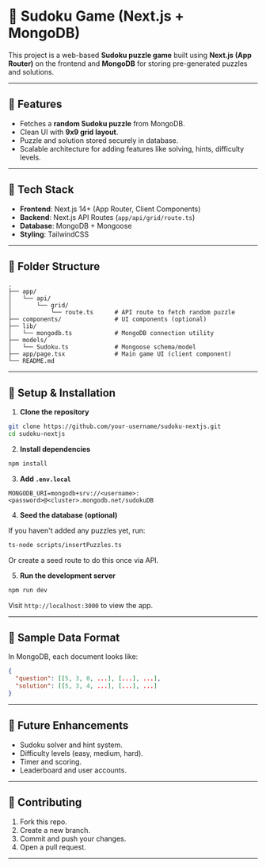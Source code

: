 # 🧹 Sudoku Game (Next.js + MongoDB)

This project is a web-based **Sudoku puzzle game** built using **Next.js (App Router)** on the frontend and **MongoDB** for storing pre-generated puzzles and solutions.

---

## 🚀 Features

- Fetches a **random Sudoku puzzle** from MongoDB.
- Clean UI with **9x9 grid layout**.
- Puzzle and solution stored securely in database.
- Scalable architecture for adding features like solving, hints, difficulty levels.

---

## 📆 Tech Stack

- **Frontend**: Next.js 14+ (App Router, Client Components)
- **Backend**: Next.js API Routes (`app/api/grid/route.ts`)
- **Database**: MongoDB + Mongoose
- **Styling**: TailwindCSS

---

## 📁 Folder Structure

```
.
├── app/
│   └── api/
│       └── grid/
│           └── route.ts      # API route to fetch random puzzle
├── components/               # UI components (optional)
├── lib/
│   └── mongodb.ts            # MongoDB connection utility
├── models/
│   └── Sudoku.ts             # Mongoose schema/model
├── app/page.tsx              # Main game UI (client component)
└── README.md
```

---

## 💪 Setup & Installation

1. **Clone the repository**

```bash
git clone https://github.com/your-username/sudoku-nextjs.git
cd sudoku-nextjs
```

2. **Install dependencies**

```bash
npm install
```

3. **Add `.env.local`**

```env
MONGODB_URI=mongodb+srv://<username>:<password>@<cluster>.mongodb.net/sudokuDB
```

4. **Seed the database (optional)**

If you haven't added any puzzles yet, run:

```bash
ts-node scripts/insertPuzzles.ts
```

Or create a seed route to do this once via API.

5. **Run the development server**

```bash
npm run dev
```

Visit `http://localhost:3000` to view the app.

---

## 📄 Sample Data Format

In MongoDB, each document looks like:

```json
{
  "question": [[5, 3, 0, ...], [...], ...],
  "solution": [[5, 3, 4, ...], [...], ...]
}
```

---

## 🧐 Future Enhancements

- Sudoku solver and hint system.
- Difficulty levels (easy, medium, hard).
- Timer and scoring.
- Leaderboard and user accounts.

---

## 🤝 Contributing

1. Fork this repo.
2. Create a new branch.
3. Commit and push your changes.
4. Open a pull request.

---
